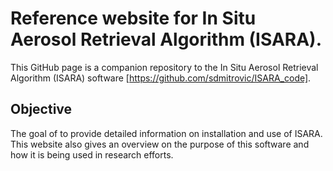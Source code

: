 # Reference website for In Situ Aerosol Retrieval Algorithm (ISARA). 

This GitHub page is a companion repository to the In Situ Aerosol Retrieval Algorithm (ISARA) software [https://github.com/sdmitrovic/ISARA_code].

## Objective

The goal of to provide detailed information on installation and use of ISARA. This website also gives an overview on the purpose of this software and how it is being used in research efforts. 
